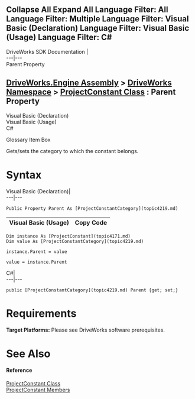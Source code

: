 Collapse All Expand All Language Filter: All  Language Filter: Multiple  Language Filter: Visual Basic (Declaration) Language Filter: Visual Basic (Usage) Language Filter: C#  
---  
DriveWorks SDK Documentation  |   
---|---  
Parent Property   
  
[DriveWorks.Engine Assembly](topic2156.md) > [DriveWorks Namespace](topic2159.md) > [ProjectConstant Class](topic4171.md) : Parent Property  
---  
  
Visual Basic (Declaration)    
Visual Basic (Usage)    
C# 

Glossary Item Box

Gets/sets the category to which the constant belongs. 

# Syntax

Visual Basic (Declaration)|   
---|---  
      
    
    Public Property Parent As [ProjectConstantCategory](topic4219.md)  
  
Visual Basic (Usage)| Copy Code  
---|---  
      
    
    Dim instance As [ProjectConstant](topic4171.md)
    Dim value As [ProjectConstantCategory](topic4219.md)
     
    instance.Parent = value
     
    value = instance.Parent  
  
C#|   
---|---  
      
    
    public [ProjectConstantCategory](topic4219.md) Parent {get; set;}  
  
# Requirements

**Target Platforms:** Please see DriveWorks software prerequisites.

# See Also

#### Reference

[ProjectConstant Class](topic4171.md)   
[ProjectConstant Members](topic4172.md)


